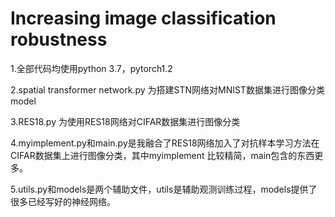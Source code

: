 # Increasing image classification robustness

1.全部代码均使用python 3.7，pytorch1.2

2.spatial transformer network.py 为搭建STN网络对MNIST数据集进行图像分类
model

3.RES18.py 为使用RES18网络对CIFAR数据集进行图像分类

4.myimplement.py和main.py是我融合了RES18网络加入了对抗样本学习方法在CIFAR数据集上进行图像分类，其中myimplement 比较精简，main包含的东西更多。

5.utils.py和models是两个辅助文件，utils是辅助观测训练过程，models提供了很多已经写好的神经网络。